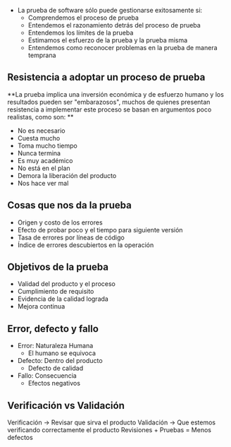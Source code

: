 - La prueba de software sólo puede gestionarse exitosamente si:
	- Comprendemos el proceso de prueba
	- Entendemos el razonamiento detrás del proceso de prueba
	- Entendemos los límites de la prueba
	- Estimamos el esfuerzo de la prueba y la prueba misma
	- Entendemos como reconocer problemas en la prueba de manera temprana
## Resistencia a adoptar un proceso de prueba
**La prueba implica una inversión económica y de esfuerzo humano y los resultados pueden ser "embarazosos", muchos de quienes presentan resistencia a implementar este proceso se basan en argumentos poco realistas, como son: **
- No es necesario
- Cuesta mucho
- Toma mucho tiempo
- Nunca termina
- Es muy académico
- No está en el plan
- Demora la liberación del producto
- Nos hace ver mal
## Cosas que nos da la prueba
- Origen y costo de los errores
- Efecto de probar poco y el tiempo para siguiente versión
- Tasa de errores por líneas de código
- Índice de errores descubiertos en la operación
## Objetivos de la prueba
- Validad del producto y el proceso
- Cumplimiento de requisito
- Evidencia de la calidad lograda
- Mejora continua
## Error, defecto y fallo
- Error: Naturaleza Humana
	- El humano se equivoca
- Defecto: Dentro del producto
	- Defecto de calidad
- Fallo: Consecuencia
	- Efectos negativos
## Verificación vs Validación
Verificación -> Revisar que sirva el producto
Validación -> Que estemos verificando correctamente el producto
Revisiones + Pruebas = Menos defectos 